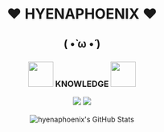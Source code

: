 <body>
<h1 align="center">❤ HYENAPHOENIX ❤</h1>
  <h2 align="center">( •̀ ω •́ )</h2>
<div>
<h3 align="center"><img src="https://media1.giphy.com/media/H4DjXQXamtTiIuCcRU/giphy.gif" height="50" width="50"> KNOWLEDGE <img src="https://media1.giphy.com/media/H4DjXQXamtTiIuCcRU/giphy.gif" height="50" width="50"></h3>
</div>
<div>
<p align="center"><img src="https://img.shields.io/badge/Python-3776AB?style=for-the-badge&logo=python&logoColor=white"/> <img src="https://img.shields.io/badge/C%2B%2B-00599C?style=for-the-badge&logo=c%2B%2B&logoColor=white"/>
<br>
<br>
<img align="center" alt="hyenaphoenix's GitHub Stats" src="https://github-readme-stats.vercel.app/api?username=hyenaphoenix&show_icons=true&hide_border=true&theme=calm&custom_title=HYENAPHOENIX'S STATS"/>
</div>
</body>
